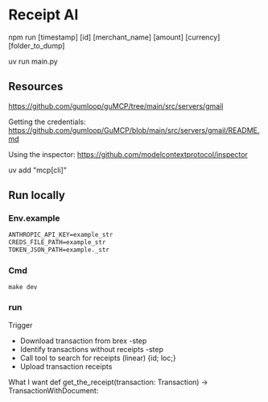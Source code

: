 # Receipt AI

npm run [timestamp] [id] [merchant_name] [amount] [currency] [folder_to_dump]

uv run main.py

## Resources

https://github.com/gumloop/guMCP/tree/main/src/servers/gmail

Getting the credentials: https://github.com/gumloop/GuMCP/blob/main/src/servers/gmail/README.md

Using the inspector: https://github.com/modelcontextprotocol/inspector

uv add "mcp[cli]"


## Run locally
### Env.example
```txt
ANTHROPIC_API_KEY=example_str
CREDS_FILE_PATH=example_str
TOKEN_JSON_PATH=example._str
```

### Cmd
`make dev`


### run
Trigger
- Download transaction from brex -step
- Identify transactions without receipts -step
- Call tool to search for receipts (linear) {id; loc;}
- Upload transaction receipts


What I want 
def get_the_receipt(transaction: Transaction) -> TransactionWithDocument:
